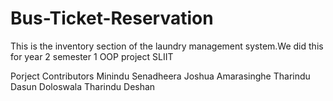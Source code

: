 # Bus-Ticket-Reservation
This is the inventory section of the laundry management system.We did this for year 2 semester 1 OOP project SLIIT

Porject Contributors
Minindu Senadheera
Joshua Amarasinghe
Tharindu Dasun Doloswala
Tharindu Deshan
